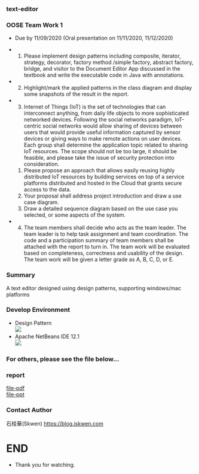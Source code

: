 ### text-editor

### OOSE Team Work 1
- Due by 11/09/2020 (Oral presentation on 11/11/2020, 11/12/2020)
* 1. Please implement design patterns including composite, iterator, strategy, decorator, factory method /simple factory, abstract factory, bridge, and visitor to the Document Editor App discussed in the textbook and write the executable code in Java with annotations.
* 2. Highlight/mark the applied patterns in the class diagram and display some snapshots of the result in the report.
* 3. Internet of Things (IoT) is the set of technologies that can interconnect anything, from daily life objects to more sophisticated networked devices. Following the social networks paradigm, IoT-centric social networks would allow sharing of devices between users that would provide useful information captured by sensor devices or giving ways to make remote actions on user devices. Each group shall determine the application topic related to sharing IoT resources. The scope should not be too large, it should be feasible, and please take the issue of security protection into consideration.
  1) Please propose an approach that allows easily reusing highly distributed IoT resources by building services on top of a service platforms distributed and hosted in the Cloud that grants secure access to the data.
  2) Your proposal shall address project introduction and draw a use case diagram.
  3) Draw a detailed sequence diagram based on the use case you selected, or some aspects of the system.
* 4. The team members shall decide who acts as the team leader. The team leader is to help task assignment and team coordination. The code and a participation summary of team members shall be attached with the report to turn in. The team work will be evaluated based on completeness, correctness and usability of the design. The team work will be given a letter grade as A, B, C, D, or E.
### Summary
A text editor designed using design patterns, supporting windows/mac platforms
### Develop Environment
* Design Pattern<br>
![](https://upload.cc/i1/2021/02/09/A46PC1.png)
* Apache NetBeans IDE 12.1<br>
![](https://upload.cc/i1/2021/02/08/RXKj8A.jpg)

### For others, please see the file below...

### report
[file-pdf](https://static.iskwen.com/skwen/file/file-tw1.pdf)<br>
[file-ppt](https://static.iskwen.com/skwen/file/final-tw1.pptx)


### Contact Author
石桂華(Skwen) https://blog.iskwen.com
# END
* Thank you for watching.
